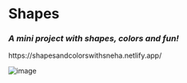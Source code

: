 # Shapes
<h3><em>A mini project with shapes, colors and fun!</em></h3>
<p>
https://shapesandcolorswithsneha.netlify.app/

![image](https://github.com/iamsnehadas/Shapes/assets/95439390/05e576e2-a44f-4528-ba76-fbe815629aeb)
